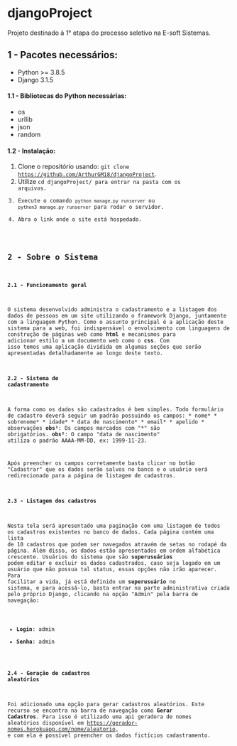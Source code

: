 # djangoProject
Projeto destinado à 1° etapa do processo seletivo na E-soft Sistemas.

## 1 - Pacotes necessários:
  * Python >= 3.8.5
  * Django 3.1.5
  
#### 1.1 - Bibliotecas do Python necessárias:
  * os
  * urllib
  * json
  * random
  
#### 1.2 - Instalação:
  1. Clone o repositório usando: <code>git clone https://github.com/ArthurGM18/djangoProject</code>.
  2. Utilize <code>cd djangoProject/</cd> para entrar na pasta com os arquivos.
  3. Execute o comando <code>python manage.py runserver</code> ou <code>python3 manage.py runserver</code> para rodar o servidor.
  4. Abra o link onde o site está hospedado.
 
## 2 - Sobre o Sistema

#### 2.1 - Funcionamento geral

  O sistema desenvolvido administra o cadastramento e a listagem dos dados de pessoas em um site utilizando o framework Django, juntamente com a linguagem Python.  Como o assunto principal é a aplicação deste sistema para a web, foi indispensável o envolvimento com linguagens de construção de páginas web como **html** e mecanismos para adicionar estilo a um documento web como o **css**. Com isso temos uma aplicação dividida em algumas seções que serão apresentadas detalhadamente ao longo deste texto.
  
#### 2.2 - Sistema de cadastramento

  A forma como os dados são cadastrados é bem simples. Todo formulário de cadastro deverá seguir um padrão possuindo os campos:
    * nome*
    * sobrenome*
    * idade*
    * data de nascimento*
    * email*
    * apelido
    * observações
  **obs¹**: Os campos marcados com "*" são obrigatórios.
  **obs²**: O campo "data de nascimento" utiliza o padrão AAAA-MM-DD, ex: 1999-11-23.
  
  Após preencher os campos corretamente basta clicar no botão "Cadastrar" que os dados serão salvos no banco e o usuário será redirecionado para a página de listagem de cadastros.
  
#### 2.3 - Listagem dos cadastros

  Nesta tela será apresentado uma paginação com uma listagem de todos os cadastros existentes no banco de dados. Cada página contém uma lista de 10 cadastros que podem ser navegados atravém de setas no rodapé da página. Além disso, os dados estão apresentados em ordem alfabética crescente.
  Usuários do sistema que são **superusuários** podem editar e excluir os dados cadastrados, caso seja logado em um usuário que não possua tal status, essas opções não irão aparecer. Para facilitar a vida, já está definido um **superusuário** no sistema, e para acessá-lo, basta entrar na parte administrativa criada pelo próprio Django, clicando na opção "Admin" pela barra de navegação:
  * **Login**: admin
  * **Senha**: admin
  
#### 2.4 - Geração de cadastros aleatórios

  Foi adicionado uma opção para gerar cadastros aleatórios. Este recurso se encontra na barra de navegação como **Gerar Cadastros**. Para isso é utilizado uma api geradora de nomes aleatórios disponível em https://gerador-nomes.herokuapp.com/nome/aleatorio, e com ela é possível preencher os dados fictícios cadastramento. 
